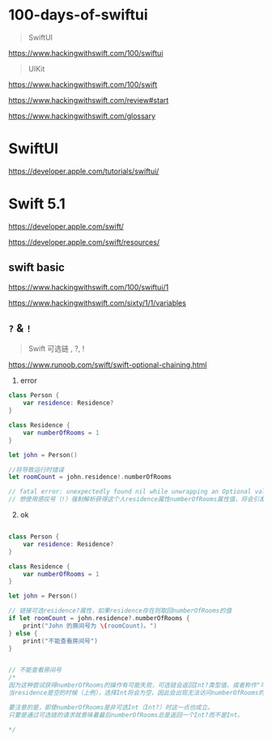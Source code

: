 # 100-days-of-swiftui

> SwiftUI

https://www.hackingwithswift.com/100/swiftui

> UIKit

https://www.hackingwithswift.com/100/swift


https://www.hackingwithswift.com/review#start

https://www.hackingwithswift.com/glossary

# SwiftUI

https://developer.apple.com/tutorials/swiftui/


# Swift 5.1

https://developer.apple.com/swift/

https://developer.apple.com/swift/resources/

## swift basic

https://www.hackingwithswift.com/100/swiftui/1

https://www.hackingwithswift.com/sixty/1/1/variables


## `?` & `!`

> Swift 可选链 , ?, !

https://www.runoob.com/swift/swift-optional-chaining.html

1. error

```swift
class Person {
    var residence: Residence?
}

class Residence {
    var numberOfRooms = 1
}

let john = Person()

//将导致运行时错误
let roomCount = john.residence!.numberOfRooms

// fatal error: unexpectedly found nil while unwrapping an Optional value
// 想使用感叹号（!）强制解析获得这个人residence属性numberOfRooms属性值，将会引发运行时错误，因为这时没有可以供解析的residence值

```

2. ok

```swift

class Person {
    var residence: Residence?
}

class Residence {
    var numberOfRooms = 1
}

let john = Person()

// 链接可选residence?属性，如果residence存在则取回numberOfRooms的值
if let roomCount = john.residence?.numberOfRooms {
    print("John 的房间号为 \(roomCount)。")
} else {
    print("不能查看房间号")
}


// 不能查看房间号
/*
因为这种尝试获得numberOfRooms的操作有可能失败，可选链会返回Int?类型值，或者称作"可选Int"。
当residence是空的时候（上例），选择Int将会为空，因此会出现无法访问numberOfRooms的情况。

要注意的是，即使numberOfRooms是非可选Int（Int?）时这一点也成立。
只要是通过可选链的请求就意味着最后numberOfRooms总是返回一个Int?而不是Int。

*/

```

